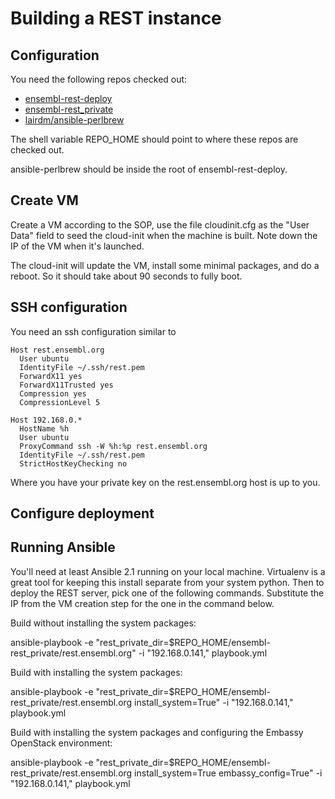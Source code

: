 # Building a REST instance

## Configuration

You need the following repos checked out:

* [ensembl-rest-deploy](https://github.com/Ensembl/ensembl-rest-deploy)
* [ensembl-rest_private](https://github.com/Ensembl/ensembl-rest_private)
* [lairdm/ansible-perlbrew](https://github.com/lairdm/ansible-perlbrew)

The shell variable REPO_HOME should point to where these repos are checked out.

ansible-perlbrew should be inside the root of ensembl-rest-deploy.

## Create VM

Create a VM according to the SOP, use the file cloudinit.cfg as the "User Data" field to seed the cloud-init when the machine is built. Note down the IP of the VM when it's launched.

The cloud-init will update the VM, install some minimal packages, and do a reboot.  So it should take about 90 seconds to fully boot.

## SSH configuration

You need an ssh configuration similar to

```
Host rest.ensembl.org
  User ubuntu
  IdentityFile ~/.ssh/rest.pem
  ForwardX11 yes
  ForwardX11Trusted yes
  Compression yes
  CompressionLevel 5

Host 192.168.0.*
  HostName %h
  User ubuntu
  ProxyCommand ssh -W %h:%p rest.ensembl.org
  IdentityFile ~/.ssh/rest.pem
  StrictHostKeyChecking no

```

Where you have your private key on the rest.ensembl.org host is up to you.

## Configure deployment



## Running Ansible

You'll need at least Ansible 2.1 running on your local machine. Virtualenv is a great tool for keeping this install separate from your system python. Then to deploy the REST server, pick one of the following commands. Substitute the IP from the VM creation step for the one in the command below.

Build without installing the system packages:

  ansible-playbook -e "rest_private_dir=$REPO_HOME/ensembl-rest_private/rest.ensembl.org" -i "192.168.0.141," playbook.yml

Build with installing the system packages:

  ansible-playbook -e "rest_private_dir=$REPO_HOME/ensembl-rest_private/rest.ensembl.org install_system=True" -i "192.168.0.141," playbook.yml

Build with installing the system packages and configuring the Embassy OpenStack environment:

  ansible-playbook -e "rest_private_dir=$REPO_HOME/ensembl-rest_private/rest.ensembl.org install_system=True embassy_config=True" -i "192.168.0.141," playbook.yml

